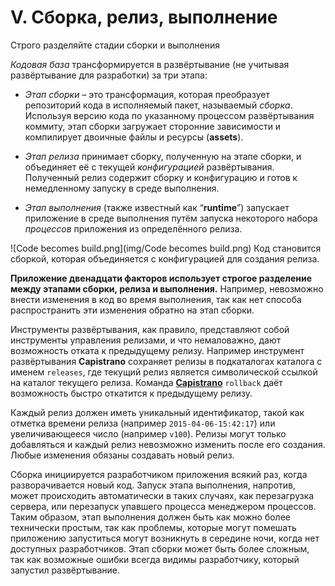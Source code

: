 # **V. Сборка, релиз, выполнение** #

Строго разделяйте стадии сборки и выполнения

_Кодовая база_ трансформируется в развёртывание (не учитывая развёртывание для разработки) за три этапа:

- _Этап сборки_ – это трансформация, которая преобразует репозиторий кода в исполняемый пакет,
  называемый _сборка_. Используя версию кода по указанному процессом развёртывания коммиту, этап сборки загружает
  сторонние зависимости и компилирует двоичные файлы и ресурсы (**assets**).

- _Этап релиза_ принимает сборку, полученную на этапе сборки, и объединяет её с текущей _конфигурацией_ развёртывания.
  Полученный релиз содержит сборку и конфигурацию и готов к немедленному запуску в среде выполнения.

- _Этап выполнения_ (также известный как “**runtime**”) запускает приложение в среде выполнения путём запуска некоторого
  набора _процессов_ приложения из определённого релиза.

![Code becomes build.png](img/Code becomes build.png)
Код становится сборкой, которая объединяется с конфигурацией для создания релиза.

**Приложение двенадцати факторов использует строгое разделение между этапами сборки, релиза и выполнения.** Например,
невозможно внести изменения в код во время выполнения, так как нет способа распространить эти изменения обратно на этап
сборки.

Инструменты развёртывания, как правило, представляют собой инструменты управления релизами, и что немаловажно, дают
возможность отката к предыдущему релизу. Например инструмент развёртывания **Capistrano** сохраняет релизы в подкаталогах
каталога с именем `releases`, где текущий релиз является символической ссылкой на каталог текущего релиза. Команда
**[Capistrano](https://github.com/capistrano/capistrano/wiki)** `rollback` даёт возможность быстро откатится к предыдущему релизу.

Каждый релиз должен иметь уникальный идентификатор, такой как отметка времени релиза (например `2015-04-06-15:42:17`) или
увеличивающееся число (например `v100`). Релизы могут только добавляться и каждый релиз невозможно изменить после его
создания. Любые изменения обязаны создавать новый релиз.

Сборка инициируется разработчиком приложения всякий раз, когда разворачивается новый код. Запуск этапа выполнения,
напротив, может происходить автоматически в таких случаях, как перезагрузка сервера, или перезапуск упавшего процесса
менеджером процессов. Таким образом, этап выполнения должен быть как можно более технически простым, так как проблемы,
которые могут помешать приложению запуститься могут возникнуть в середине ночи, когда нет доступных разработчиков. Этап
сборки может быть более сложным, так как возможные ошибки всегда видимы разработчику, который запустил развёртывание.